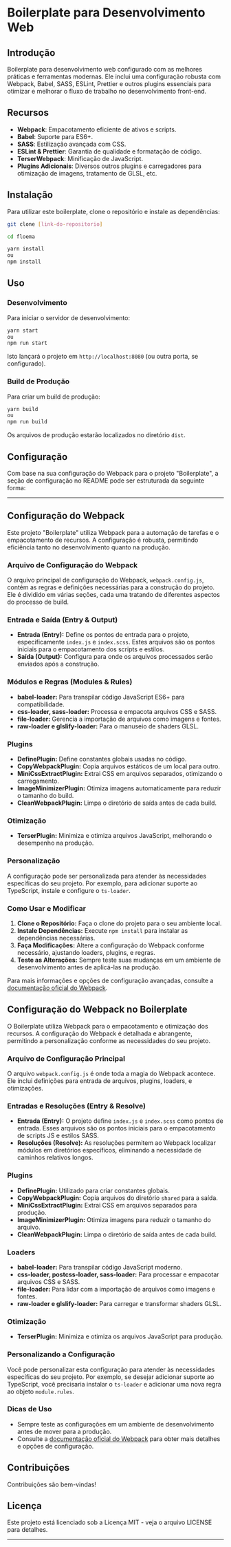 # Boilerplate para Desenvolvimento Web

## Introdução

Boilerplate para desenvolvimento web configurado com as melhores práticas e ferramentas modernas. Ele inclui uma configuração robusta com Webpack, Babel, SASS, ESLint, Prettier e outros plugins essenciais para otimizar e melhorar o fluxo de trabalho no desenvolvimento front-end.

## Recursos

- **Webpack**: Empacotamento eficiente de ativos e scripts.
- **Babel**: Suporte para ES6+.
- **SASS**: Estilização avançada com CSS.
- **ESLint & Prettier**: Garantia de qualidade e formatação de código.
- **TerserWebpack**: Minificação de JavaScript.
- **Plugins Adicionais**: Diversos outros plugins e carregadores para otimização de imagens, tratamento de GLSL, etc.

## Instalação

Para utilizar este boilerplate, clone o repositório e instale as dependências:

```bash
git clone [link-do-repositorio]
```
```bash
cd floema
```
```bash
yarn install
ou
npm install
```

## Uso

### Desenvolvimento

Para iniciar o servidor de desenvolvimento:

```bash
yarn start
ou 
npm run start
```

Isto lançará o projeto em `http://localhost:8080` (ou outra porta, se configurado).

### Build de Produção

Para criar um build de produção:

```bash
yarn build
ou
npm run build
```

Os arquivos de produção estarão localizados no diretório `dist`.

## Configuração

Com base na sua configuração do Webpack para o projeto "Boilerplate", a seção de configuração no README pode ser estruturada da seguinte forma:

---

## Configuração do Webpack

Este projeto "Boilerplate" utiliza Webpack para a automação de tarefas e o empacotamento de recursos. A configuração é robusta, permitindo eficiência tanto no desenvolvimento quanto na produção.

### Arquivo de Configuração do Webpack

O arquivo principal de configuração do Webpack, `webpack.config.js`, contém as regras e definições necessárias para a construção do projeto. Ele é dividido em várias seções, cada uma tratando de diferentes aspectos do processo de build.

### Entrada e Saída (Entry & Output)

- **Entrada (Entry):** Define os pontos de entrada para o projeto, especificamente `index.js` e `index.scss`. Estes arquivos são os pontos iniciais para o empacotamento dos scripts e estilos.
- **Saída (Output):** Configura para onde os arquivos processados serão enviados após a construção.

### Módulos e Regras (Modules & Rules)

- **babel-loader:** Para transpilar código JavaScript ES6+ para compatibilidade.
- **css-loader, sass-loader:** Processa e empacota arquivos CSS e SASS.
- **file-loader:** Gerencia a importação de arquivos como imagens e fontes.
- **raw-loader e glslify-loader:** Para o manuseio de shaders GLSL.

### Plugins

- **DefinePlugin:** Define constantes globais usadas no código.
- **CopyWebpackPlugin:** Copia arquivos estáticos de um local para outro.
- **MiniCssExtractPlugin:** Extrai CSS em arquivos separados, otimizando o carregamento.
- **ImageMinimizerPlugin:** Otimiza imagens automaticamente para reduzir o tamanho do build.
- **CleanWebpackPlugin:** Limpa o diretório de saída antes de cada build.

### Otimização

- **TerserPlugin:** Minimiza e otimiza arquivos JavaScript, melhorando o desempenho na produção.

### Personalização

A configuração pode ser personalizada para atender às necessidades específicas do seu projeto. Por exemplo, para adicionar suporte ao TypeScript, instale e configure o `ts-loader`.

### Como Usar e Modificar

1. **Clone o Repositório:** Faça o clone do projeto para o seu ambiente local.
2. **Instale Dependências:** Execute `npm install` para instalar as dependências necessárias.
3. **Faça Modificações:** Altere a configuração do Webpack conforme necessário, ajustando loaders, plugins, e regras.
4. **Teste as Alterações:** Sempre teste suas mudanças em um ambiente de desenvolvimento antes de aplicá-las na produção.

Para mais informações e opções de configuração avançadas, consulte a [documentação oficial do Webpack](https://webpack.js.org/concepts/).

## Configuração do Webpack no Boilerplate

O Boilerplate utiliza Webpack para o empacotamento e otimização dos recursos. A configuração do Webpack é detalhada e abrangente, permitindo a personalização conforme as necessidades do seu projeto.

### Arquivo de Configuração Principal

O arquivo `webpack.config.js` é onde toda a magia do Webpack acontece. Ele inclui definições para entrada de arquivos, plugins, loaders, e otimizações.

### Entradas e Resoluções (Entry & Resolve)

- **Entrada (Entry):** O projeto define `index.js` e `index.scss` como pontos de entrada. Esses arquivos são os pontos iniciais para o empacotamento de scripts JS e estilos SASS.
- **Resoluções (Resolve):** As resoluções permitem ao Webpack localizar módulos em diretórios específicos, eliminando a necessidade de caminhos relativos longos.

### Plugins

- **DefinePlugin:** Utilizado para criar constantes globais.
- **CopyWebpackPlugin:** Copia arquivos do diretório `shared` para a saída.
- **MiniCssExtractPlugin:** Extrai CSS em arquivos separados para produção.
- **ImageMinimizerPlugin:** Otimiza imagens para reduzir o tamanho do arquivo.
- **CleanWebpackPlugin:** Limpa o diretório de saída antes de cada build.

### Loaders

- **babel-loader:** Para transpilar código JavaScript moderno.
- **css-loader, postcss-loader, sass-loader:** Para processar e empacotar arquivos CSS e SASS.
- **file-loader:** Para lidar com a importação de arquivos como imagens e fontes.
- **raw-loader e glslify-loader:** Para carregar e transformar shaders GLSL.

### Otimização

- **TerserPlugin:** Minimiza e otimiza os arquivos JavaScript para produção.

### Personalizando a Configuração

Você pode personalizar esta configuração para atender às necessidades específicas do seu projeto. Por exemplo, se desejar adicionar suporte ao TypeScript, você precisaria instalar o `ts-loader` e adicionar uma nova regra ao objeto `module.rules`.

### Dicas de Uso

- Sempre teste as configurações em um ambiente de desenvolvimento antes de mover para a produção.
- Consulte a [documentação oficial do Webpack](https://webpack.js.org/concepts/) para obter mais detalhes e opções de configuração.

## Contribuições

Contribuições são bem-vindas! 

## Licença

Este projeto está licenciado sob a Licença MIT - veja o arquivo LICENSE para detalhes.

---